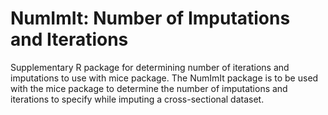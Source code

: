 # NumImIt: Number of Imputations and Iterations
 Supplementary R package for determining number of iterations and imputations to use with mice package.
  The NumImIt package is to be used with the mice package to determine the number of imputations and iterations to specify while imputing a cross-sectional dataset.
